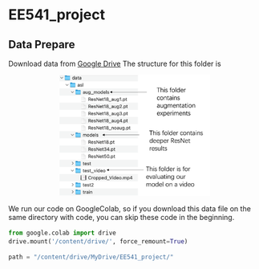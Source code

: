 # EE541_project
## Data Prepare
Download data from [Google Drive](https://drive.google.com/file/d/1xJegrU82qZxjOIWu7CtHwWHVpiExpdSQ/view?usp=sharing)
The structure for this folder is 
<p align="center"><img src="images/data_folder.png" alt="data_folder" width="300" /></p>

We run our code on GoogleColab, so if you download this data file on the same directory with code, you can skip these code in the beginning.
```python
from google.colab import drive
drive.mount('/content/drive/', force_remount=True)
```
```python
path = "/content/drive/MyDrive/EE541_project/"
```
